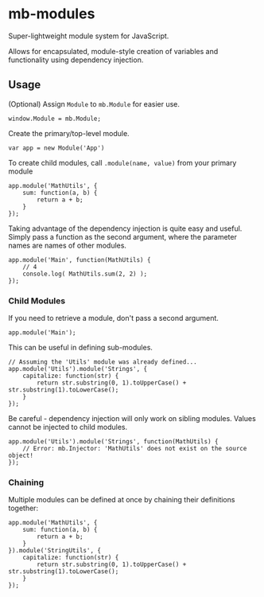 # mb-modules

Super-lightweight module system for JavaScript.

Allows for encapsulated, module-style creation of variables and functionality using dependency injection.

## Usage

(Optional) Assign `Module` to `mb.Module` for easier use.

    window.Module = mb.Module;

Create the primary/top-level module.

    var app = new Module('App')

To create child modules, call `.module(name, value)` from your primary module

    app.module('MathUtils', {
        sum: function(a, b) {
            return a + b;
        }
    });

Taking advantage of the dependency injection is quite easy and useful. Simply pass a function as the second argument, where the parameter names are names of other modules.

    app.module('Main', function(MathUtils) {
        // 4
        console.log( MathUtils.sum(2, 2) );
    });

### Child Modules

If you need to retrieve a module, don't pass a second argument.

    app.module('Main');

This can be useful in defining sub-modules.

    // Assuming the 'Utils' module was already defined...
    app.module('Utils').module('Strings', {
        capitalize: function(str) {
            return str.substring(0, 1).toUpperCase() + str.substring(1).toLowerCase();
        }
    });

Be careful - dependency injection will only work on sibling modules. Values cannot be injected to child modules.

    app.module('Utils').module('Strings', function(MathUtils) {
        // Error: mb.Injector: 'MathUtils' does not exist on the source object!
    });

### Chaining

Multiple modules can be defined at once by chaining their definitions together:

    app.module('MathUtils', {
        sum: function(a, b) {
            return a + b;
        }
    }).module('StringUtils', {
        capitalize: function(str) {
            return str.substring(0, 1).toUpperCase() + str.substring(1).toLowerCase();
        }
    });
